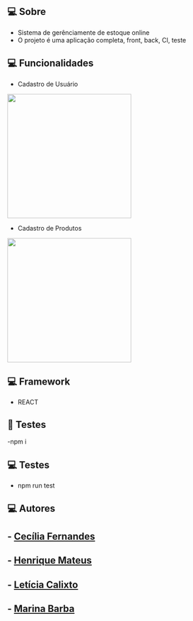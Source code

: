 ## 💻 Sobre
- Sistema de gerênciamente de estoque online
- O projeto é uma aplicação completa, front, back, CI, teste

## 💻 Funcionalidades
- Cadastro de Usuário

<img align="center" height="280" src="https://user-images.githubusercontent.com/81197715/205106659-49a21979-71fc-48fc-be6f-2757339fba75.png">

- Cadastro de Produtos

<img align="center" height="280" src="https://user-images.githubusercontent.com/81197715/205110020-b69de72b-b268-4ced-81a9-b0f0ff67fbc6.png">


## 💻 Framework
- REACT

## 🔧 Testes
-npm i

## 💻 Testes
- npm run test

## 💻 Autores
## - [Cecília Fernandes](https://github.com/ninth-in)
## - [Henrique Mateus](https://github.com/HenriqueMAlves)
## - [Letícia Calixto](https://github.com/LeticiaCalixto)
## - [Marina Barba](https://github.com/marinabribeiro)
